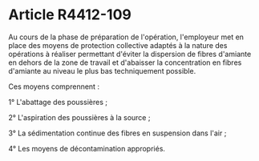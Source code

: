 # Article R4412-109

Au cours de la phase de préparation de l'opération, l'employeur met en place des moyens de protection collective adaptés à la nature des opérations à réaliser permettant d'éviter la dispersion de fibres d'amiante en dehors de la zone de travail et d'abaisser la concentration en fibres d'amiante au niveau le plus bas techniquement possible. 

Ces moyens comprennent : 

1° L'abattage des poussières ; 

2° L'aspiration des poussières à la source ; 

3° La sédimentation continue des fibres en suspension dans l'air ; 

4° Les moyens de décontamination appropriés.